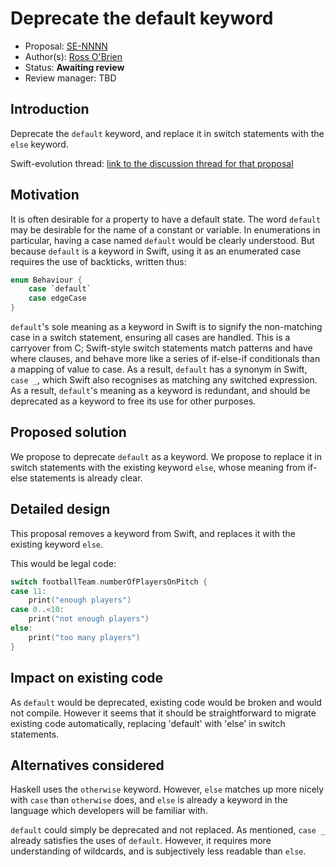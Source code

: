 # Deprecate the default keyword

* Proposal: [SE-NNNN](https://github.com/apple/swift-evolution/blob/master/proposals/NNNN-deprecate-the-default-keyword.md)
* Author(s): [Ross O'Brien](https://github.com/narrativium)
* Status: **Awaiting review**
* Review manager: TBD

## Introduction

Deprecate the `default` keyword, and replace it in switch statements with the `else` keyword.

Swift-evolution thread: [link to the discussion thread for that proposal](https://lists.swift.org/pipermail/swift-evolution/Week-of-Mon-20160222/011237.html)

## Motivation

It is often desirable for a property to have a default state. The word `default` may be desirable for the name of a constant or variable. In enumerations in particular, having a case named `default` would be clearly understood. But because `default` is a keyword in Swift, using it as an enumerated case requires the use of backticks, written thus:

```swift
enum Behaviour {
	case `default`
	case edgeCase
}
```

`default`'s sole meaning as a keyword in Swift is to signify the non-matching case in a switch statement, ensuring all cases are handled. This is a carryover from C; Swift-style switch statements match patterns and have where clauses, and behave more like a series of if-else-if conditionals than a mapping of value to case. As a result, `default` has a synonym in Swift, `case _`, which Swift also recognises as matching any switched expression. As a result, `default`'s meaning as a keyword is redundant, and should be deprecated as a keyword to free its use for other purposes.

## Proposed solution

We propose to deprecate `default` as a keyword. We propose to replace it in switch statements with the existing keyword `else`, whose meaning from if-else statements is already clear.

## Detailed design

This proposal removes a keyword from Swift, and replaces it with the existing keyword `else`.

This would be legal code:

```swift
switch footballTeam.numberOfPlayersOnPitch {
case 11:
	print("enough players")
case 0..<10:
	print("not enough players")
else:
	print("too many players")
}
```

## Impact on existing code

As `default` would be deprecated, existing code would be broken and would not compile. However it seems that it should be straightforward to migrate existing code automatically, replacing 'default' with 'else' in switch statements.

## Alternatives considered

Haskell uses the `otherwise` keyword. However, `else` matches up more nicely with `case` than `otherwise` does, and `else` is already a keyword in the language which developers will be familiar with.

`default` could simply be deprecated and not replaced. As mentioned, `case _` already satisfies the uses of `default`. However, it requires more understanding of wildcards, and is subjectively less readable than `else`.
